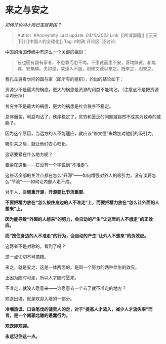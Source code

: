 # 来之与安之
*如何评价冯小刚已定居美国？*

> Author: #Anonymity
> Last update: *04/11/2022*
> Link: [[所谓国籍]] [[王天下]] [[中国人的全球化]]
> Tag: #时政
> 评论区:
> 泛讨论:

中国的治国传统中有这么一个关键的祖训：

> 丘也聞有國有家者，不患寡而患不均，不患貧而患不安。蓋均無貧，和無寡，安無傾。夫如是，故遠人不服，則修文德以來之。既來之，則安之。

我孔丘遍看世间的国与家（即所有的组织），的出的结论如下：

资源少不是最大的祸患，更大的祸患是资源的利益不能均沾。（注意这不是把资源平均分掉）

贫穷并不是最大的祸患，更大的祸患是社会秩序不稳定。

总体而言，利益均沾了，秩序稳定了，贫穷和匮乏的问题就自然不成其为致命的威胁了。

因为这个原因，当远方的人不能适应，就应该“修文德”来增加对他们的吸引力。

吸引来之后，就让他们安心归化。

这话要紧在什么地方呢？

要紧在这里——它没有一个字说到“不准走”。

这些话全部的关注点都在怎么“开源”——如何增强对外人的吸引力，没有谈要怎么“节流”——如何让内部人走不成。

对于人，要**侧重开源**，**开源要比节流重要**。

**不要把精力放在“怎么按住身边的人不准走”上，而要把精力放在“怎么让外面的人想来”上。**

**因为能导致“外面的人想来”的努力，会自动的产生“让这里的人不想走”的正效应。**

**而“按住身边的人不准走”的行为，会自动的产生“让外人不想来”的负效应。**

这两者不是对称的，看到了吗？

这一点切切不可搞错。

来之，就是安之，这是一体两面的，是同一个努力的两种伴生的效应。

正因为随时可走，所以人才随时愿来。

不准走，就没人愿意来——谁愿意去一个去了就不准走的地方？

欢送出境，就是欢迎入境的一部分。

**冷嘲热讽、口诛笔伐的谴责人的走，对于“提高人才流入，减少人才流失率”而言，是一个南辕北辙的愚蠢行为。**

**欢送即欢迎。**

**永远记住这一点。**
